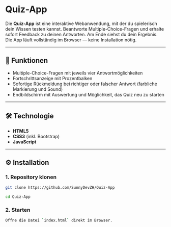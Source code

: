 # Quiz-App  

Die **Quiz-App** ist eine interaktive Webanwendung, mit der du spielerisch dein Wissen testen kannst. Beantworte Multiple-Choice-Fragen und erhalte sofort Feedback zu deinen Antworten. Am Ende siehst du dein Ergebnis. Die App läuft vollständig im Browser — keine Installation nötig.  

---

## 🚀 Funktionen  

- Multiple-Choice-Fragen mit jeweils vier Antwortmöglichkeiten  
- Fortschrittsanzeige mit Prozentbalken  
- Sofortige Rückmeldung bei richtiger oder falscher Antwort (farbliche Markierung und Sound)  
- Endbildschirm mit Auswertung und Möglichkeit, das Quiz neu zu starten 

---

## 🛠️ Technologie

- **HTML5**  
- **CSS3** (inkl. Bootstrap)  
- **JavaScript**  

---

## ⚙️ Installation

### 1. Repository klonen
```bash
git clone https://github.com/SunnyDevZH/Quiz-App
```
```bash
cd Quiz-App
```
### 2. Starten
```bash
Öffne die Datei `index.html` direkt im Browser.
```
